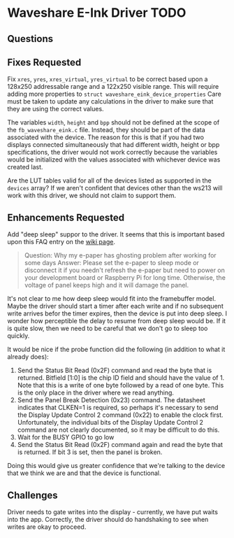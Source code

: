 # Waveshare E-Ink Driver TODO

## Questions


## Fixes Requested
Fix `xres`, `yres`, `xres_virtual`, `yres_virtual` to be correct based upon a
128x250 addressable range and a 122x250 visible range. This will require adding
more properties to `struct waveshare_eink_device_properties` Care must be taken
to update any calculations in the driver to make sure that they are using the
correct values.

The variables `width`, `height` and `bpp` should not be defined at the scope of
the `fb_waveshare_eink.c` file. Instead, they should be part of the data
associated with the device. The reason for this is that if you had two displays
connected simultaneously that had different width, height or bpp specifications,
the driver would not work correctly because the variables would be initialized
with the values associated with whichever device was created last.

Are the LUT tables valid for all of the devices listed as supported in the
`devices` array? If we aren't confident that devices other than the ws213 will
work with this driver, we should not claim to support them.


## Enhancements Requested
Add "deep sleep" suppor to the driver. It seems that this is important based
upon this FAQ entry on the
[wiki page](https://www.waveshare.com/wiki/2.13inch_e-Paper_HAT).

> Question:
> Why my e-paper has ghosting problem after working for some days
> Answer:
> Please set the e-paper to sleep mode or disconnect it if you needn't refresh
> the e-paper but need to power on your development board or Raspberry Pi for
> long time. Otherwise, the voltage of panel keeps high and it will damage the
> panel.

It's not clear to me how deep sleep would fit into the framebuffer model. Maybe
the driver should start a timer after each write and if no subsequent write
arrives befor the timer expires, then the device is put into deep sleep. I
wonder how perceptible the delay to resume from deep sleep would be. If it is
quite slow, then we need to be careful that we don't go to sleep too quickly.


It would be nice if the probe function did the following (in addition to what it
already does):
1. Send the Status Bit Read (0x2F) command and read the byte that is returned.
   Bitfield [1:0] is the chip ID field and should have the value of 1. Note that
   this is a write of one byte followed by a read of one byte. This is the only
   place in the driver where we read anything.
1. Send the Panel Break Detection (0x23) command. The datasheet indicates that
   CLKEN=1 is required, so perhaps it's necessary to send the Display Update
   Control 2 command (0x22) to enable the clock first. Unfortunately, the
   individual bits of the Display Update Control 2 command are not clearly
   documented, so it may be difficult to do this.
1. Wait for the BUSY GPIO to go low
1. Send the Status Bit Read (0x2F) command again and read the byte that is
   returned. If bit 3 is set, then the panel is broken.

Doing this would give us greater confidence that we're talking to the device
that we think we are and that the device is functional.


## Challenges
Driver needs to gate writes into the display - currently, we have put waits into the app.
Correctly, the driver should do handshaking to see when writes are okay to proceed.
